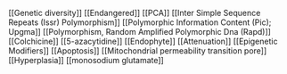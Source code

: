 [[Genetic diversity]]
[[Endangered]]
[[PCA]]
[[Inter Simple Sequence Repeats (Issr) Polymorphism]]
[[Polymorphic Information Content (Pic); Upgma]]
[[Polymorphism, Random Amplified Polymorphic Dna (Rapd)]]
[[Colchicine]]
[[5-azacytidine]]
[[Endophyte]]
[[Attenuation]]
[[Epigenetic Modifiers]]
[[Apoptosis]]
[[Mitochondrial permeability transition pore]]
[[Hyperplasia]]
[[monosodium glutamate]]
